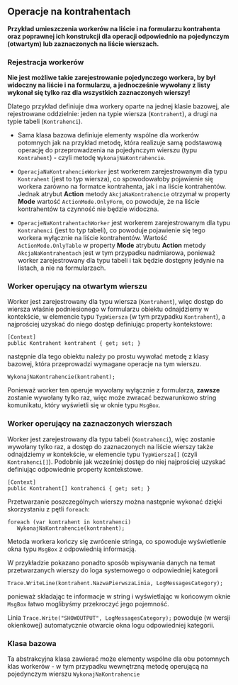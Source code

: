 ## Operacje na kontrahentach

**Przykład umieszczenia workerów na liście i na formularzu kontrahenta oraz poprawnej ich konstrukcji dla operacji odpowiednio na pojedynczym (otwartym) lub zaznaczonych na liście wierszach.**

### Rejestracja workerów

**Nie jest możliwe takie zarejestrowanie pojedynczego workera, by był widoczny na liście i na formularzu, a jednocześnie wywołany z listy wykonał się tylko raz dla wszystkich zaznaczonych wierszy!**

Dlatego przykład definiuje dwa workery oparte na jednej klasie bazowej, ale rejestrowane oddzielnie: jeden na typie wiersza (`Kontrahent`), a drugi na typie tabeli (`Kontrahenci`).

* Sama klasa bazowa definiuje elementy wspólne dla workerów potomnych jak na przykład metodę, która realizuje samą podstawową operację do przeprowadzenia na pojedynczym wierszu (typu `Kontrahent`) - czyli metodę `WykonajNaKontrahencie`.

* `OperacjaNaKontrahencieWorker` jest workerem zarejestrowanym dla typu `Kontrahent` (jest to typ wiersza), co spowodowałoby pojawienie się workera zarówno na formatce kontrahenta, jak i na liście kontrahentów. Jednak atrybut **Action** metody `AkcjaNaKontrahencie` otrzymał w property **Mode** wartość `ActionMode.OnlyForm`, co powoduje, że na liście kontrahentów ta czynność nie będzie widoczna.

* `OperacjeNaKontrahentachWorker` jest workerem zarejestrowanym dla typu `Kontrahenci` (jest to typ tabeli), co powoduje pojawienie się tego workera wyłącznie na liście kontrahentów. Wartość `ActionMode.OnlyTable` w property **Mode** atrybutu **Action** metody `AkcjaNaKontrahentach` jest w tym przypadku nadmiarowa, ponieważ worker zarejestrowany dla typu tabeli i tak będzie dostępny jedynie na listach, a nie na formularzach.

### Worker operujący na otwartym wierszu

Worker jest zarejestrowany dla typu wiersza (`Kontrahent`), więc dostęp do wiersza właśnie podniesionego w formularzu obiektu odnajdziemy w kontekście, w elemencie typu `TypWiersza` (w tym przypadku `Kontrahent`), a najprościej uzyskać do niego dostęp definiując property kontekstowe:

    [Context]
    public Kontrahent kontrahent { get; set; }

następnie dla tego obiektu należy po prostu wywołać metodę z klasy bazowej, która przeprowadzi wymagane operacje na tym wierszu.

    WykonajNaKontrahencie(kontrahent);

Ponieważ worker ten operuje wywołany wyłącznie z formularza, **zawsze** zostanie wywołany tylko raz, więc może zwracać bezwarunkowo string komunikatu, który wyświetli się w oknie typu `MsgBox`.

### Worker operujący na zaznaczonych wierszach

Worker jest zarejestrowany dla typu tabeli (`Kontrahenci`), więc zostanie wywołany tylko raz, a dostęp do zaznaczonych na liście wierszy także odnajdziemy w kontekście, w elemencie typu `TypWiersza[]` (czyli `Kontrahenci[]`). Podobnie jak wcześniej dostęp do niej najprościej uzyskać definiując odpowiednie property kontekstowe.

    [Context]
    public Kontrahent[] kontrahenci { get; set; }

Przetwarzanie poszczególnych wierszy można następnie wykonać dzięki skorzystaniu z pętli `foreach`:

    foreach (var kontrahent in kontrahenci)
       WykonajNaKontrahencie(kontrahent);

Metoda workera kończy się zwrócenie stringa, co spowoduje wyświetlenie okna typu `MsgBox` z odpowiednią informacją.

W przykładzie pokazano ponadto sposób wpisywania danych na temat przetwarzanych wierszy do loga systemowego o odpowiedniej kategorii

    Trace.WriteLine(kontrahent.NazwaPierwszaLinia, LogMessagesCategory);

ponieważ składając te informacje w string i wyświetlając w końcowym oknie `MsgBox` łatwo moglibyśmy przekroczyć jego pojemność.

Linia `Trace.Write("SHOWOUTPUT", LogMessagesCategory);` powoduje (w wersji okienkowej) automatycznie otwarcie okna logu odpowiedniej kategorii.

### Klasa bazowa

Ta abstrakcyjna klasa zawierać może elementy wspólne dla obu potomnych klas workerów - w tym przypadku wewnętrzną metodę operującą na pojedynczym wierszu `WykonajNaKontrahencie`